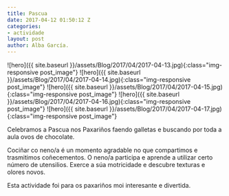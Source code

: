 ```yaml
---
title: Pascua
date: 2017-04-12 01:50:12 Z
categories:
- actividade
layout: post
author: Alba García.
---
```


![hero]({{ site.baseurl }}/assets/Blog/2017/04/2017-04-13.jpg){:class="img-responsive post_image"}
![hero]({{ site.baseurl }}/assets/Blog/2017/04/2017-04-14.jpg){:class="img-responsive post_image"}
![hero]({{ site.baseurl }}/assets/Blog/2017/04/2017-04-15.jpg){:class="img-responsive post_image"}
![hero]({{ site.baseurl }}/assets/Blog/2017/04/2017-04-16.jpg){:class="img-responsive post_image"}
![hero]({{ site.baseurl }}/assets/Blog/2017/04/2017-04-17.jpg){:class="img-responsive post_image"}
<br>

Celebramos a Pascua nos Paxariños faendo galletas e buscando por toda a aula ovos de chocolate.

Cociñar co neno/a é un momento agradable no que compartimos e trasmitimos coñecementos. O neno/a participa e aprende a utilizar certo número de utensilios. Exerce a súa motricidade e descubre texturas e olores novos.

Esta actividade foi para os paxariños moi interesante e divertida.




